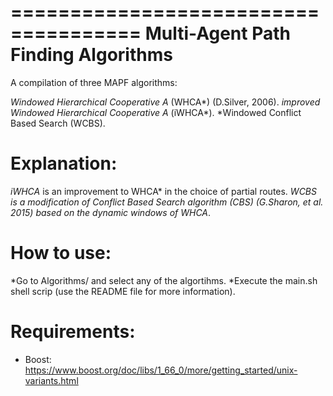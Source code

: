 =====================================
 Multi-Agent Path Finding Algorithms
=====================================

A compilation of three MAPF algorithms:

*Windowed Hierarchical Cooperative A* (WHCA*) (D.Silver, 2006).
*improved Windowed Hierarchical Cooperative A* (iWHCA*).
*Windowed Conflict Based Search (WCBS).


Explanation:
=============

*iWHCA* is an improvement to WHCA* in the choice of partial routes.
*WCBS is a modification of Conflict Based Search algorithm (CBS) (G.Sharon, et al. 2015) based on the dynamic windows of WHCA*.


How to use:
=============

*Go to Algorithms/ and select any of the algortihms.
*Execute the main.sh shell scrip (use the README file for more information).


Requirements:
=============

* Boost: https://www.boost.org/doc/libs/1_66_0/more/getting_started/unix-variants.html
